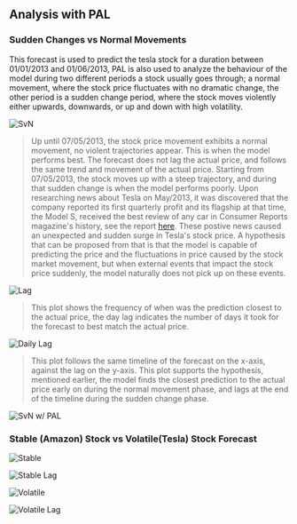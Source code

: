 ## Analysis with PAL

### Sudden Changes vs Normal Movements

This forecast is used to predict the tesla stock for a duration between 01/01/2013 and 01/06/2013, PAL is also used to analyze the behaviour of the model during two different periods a stock usually goes through; a normal movement, where the stock price fluctuates  with no dramatic change, the other period is a sudden change period, where the stock moves violently either upwards, downwards, or up and down with high volatility.

![SvN](https://github.com/ahmedhamdi96/ML4T/blob/master/results/sudden_vs_normal.png)

> Up until 07/05/2013, the stock price movement exhibits  a normal movement, no violent trajectories appear. 
> This is when the model performs best. The forecast does not lag the actual price, and follows the same trend 
> and movement of the actual price. Starting from 07/05/2013, the stock moves up with a steep trajectory, and 
> during that sudden change is when the model performs poorly. Upon researching news about Tesla on May/2013, 
> it was discovered that the company reported its first quarterly profit and its flagship at that time, the 
> Model S, received the best review of any car in Consumer Reports magazine's history, see the report 
> [here](http://money.cnn.com/2013/05/10/investing/tesla-stock). These postive news caused an unexpected and 
> sudden surge in Tesla's stock price. A hypothesis that can be proposed from that is that the model is capable 
> of predicting the price and the fluctuations in price caused by the stock market movement, but when external 
> events that impact the stock price suddenly, the model naturally does not pick up on these events.

![Lag](https://github.com/ahmedhamdi96/ML4T/blob/master/results/sudden_vs_normal_lag.png)

> This plot shows the frequency of when was the prediction closest to the actual price, the day lag indicates 
> the number of days it took for the forecast to best match the actual price. 

![Daily Lag](https://github.com/ahmedhamdi96/ML4T/blob/master/results/sudden_vs_normal_daily_lag.png)

> This plot follows the same timeline of the forecast on the x-axis, against the lag on the y-axis. This plot 
> supports the hypothesis, mentioned earlier, the model finds the closest prediction to the actual price early 
> on during the normal movement phase, and lags at the end of the timeline during the sudden change phase.

![SvN w/ PAL](https://github.com/ahmedhamdi96/ML4T/blob/master/results/sudden_vs_normal_pal.png)

### Stable (Amazon) Stock vs Volatile(Tesla) Stock Forecast

![Stable](https://github.com/ahmedhamdi96/ML4T/blob/master/results/stable.png)

![Stable Lag](https://github.com/ahmedhamdi96/ML4T/blob/master/results/stable_lag.png)

![Volatile](https://github.com/ahmedhamdi96/ML4T/blob/master/results/volatile.png)

![Volatile Lag](https://github.com/ahmedhamdi96/ML4T/blob/master/results/volatile_lag.png)